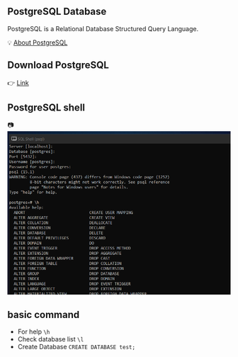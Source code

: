 ## PostgreSQL Database

PostgreSQL is a Relational Database Structured Query Language. 

💡 [About PostgreSQL](https://www.postgresql.org/about/)

## Download PostgreSQL

👉 [Link](https://www.enterprisedb.com/downloads/postgres-postgresql-downloads)

## PostgreSQL shell

📷 ![img](./img/psql.png)

## basic command

* For help ```\h```
* Check database list ```\l```
* Create Database ```CREATE DATABASE test;```



